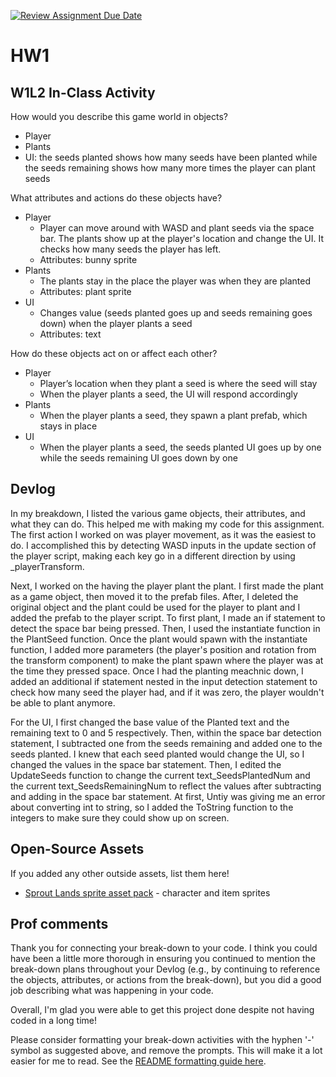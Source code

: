 [![Review Assignment Due Date](https://classroom.github.com/assets/deadline-readme-button-22041afd0340ce965d47ae6ef1cefeee28c7c493a6346c4f15d667ab976d596c.svg)](https://classroom.github.com/a/MjLLqDcN)
# HW1
## W1L2 In-Class Activity
How would you describe this game world in objects?
- Player
- Plants 
- UI: the seeds planted shows how many seeds have been planted while the seeds remaining shows how many more times the player can plant seeds

What attributes and actions do these objects have?
- Player
  - Player can move around with WASD and plant seeds via the space bar. The plants show up at the player's location and change the UI. It checks how many seeds the player has left. 
  - Attributes: bunny sprite
- Plants
  - The plants stay in the place the player was when they are planted
  - Attributes: plant sprite
- UI
  - Changes value (seeds planted goes up and seeds remaining goes down) when the player plants a seed
  - Attributes: text 

How do these objects act on or affect each other?
- Player
  - Player’s location when they plant a seed is where the seed will stay
  - When the player plants a seed, the UI will respond accordingly
- Plants
  - When the player plants a seed, they spawn a plant prefab, which stays in place
- UI
  - When the player plants a seed, the seeds planted UI goes up by one while the seeds remaining UI goes down by one

## Devlog
In my breakdown, I listed the various game objects, their attributes, and what they can do. This helped me with making my code for this assignment. The first action I worked on was player movement, as it was the easiest to do. I accomplished this by detecting WASD inputs in the update section of the player script, making each key go in a different direction by using _playerTransform. 

Next, I worked on the having the player plant the plant. I first made the plant as a game object, then moved it to the prefab files. After, I deleted the original object and the plant could be used for the player to plant and I added the prefab to the player script. To first plant, I made an if statement to detect the space bar being pressed. Then, I used the instantiate function in the PlantSeed function. Once the plant would spawn with the instantiate function, I added more parameters (the player's position and rotation from the transform component) to make the plant spawn where the player was at the time they pressed space. Once I had the planting meachnic down, I added an additional if statement nested in the input detection statement to check how many seed the player had, and if it was zero, the player wouldn't be able to plant anymore. 

For the UI, I first changed the base value of the Planted text and the remaining text to 0 and 5 respectively. Then, within the space bar detection statement, I subtracted one from the seeds remaining and added one to the seeds planted. I knew that each seed planted would change the UI, so I changed the values in the space bar statement. Then, I edited the UpdateSeeds function to change the current text_SeedsPlantedNum and the current text_SeedsRemainingNum to reflect the values after subtracting and adding in the space bar statement. At first, Untiy was giving me an error about converting int to string, so I added the ToString function to the integers to make sure they could show up on screen. 

## Open-Source Assets
If you added any other outside assets, list them here!
- [Sprout Lands sprite asset pack](https://cupnooble.itch.io/sprout-lands-asset-pack) - character and item sprites

## Prof comments
Thank you for connecting your break-down to your code. I think you could have been a little more thorough in ensuring you continued to mention the break-down plans throughout your Devlog (e.g., by continuing to reference the objects, attributes, or actions from the break-down), but you did a good job describing what was happening in your code. 

Overall, I'm glad you were able to get this project done despite not having coded in a long time!

Please consider formatting your break-down activities with the hyphen '-' symbol as suggested above, and remove the prompts. This will make it a lot easier for me to read. See the [README formatting guide here](https://docs.github.com/en/get-started/writing-on-github/getting-started-with-writing-and-formatting-on-github/basic-writing-and-formatting-syntax).
